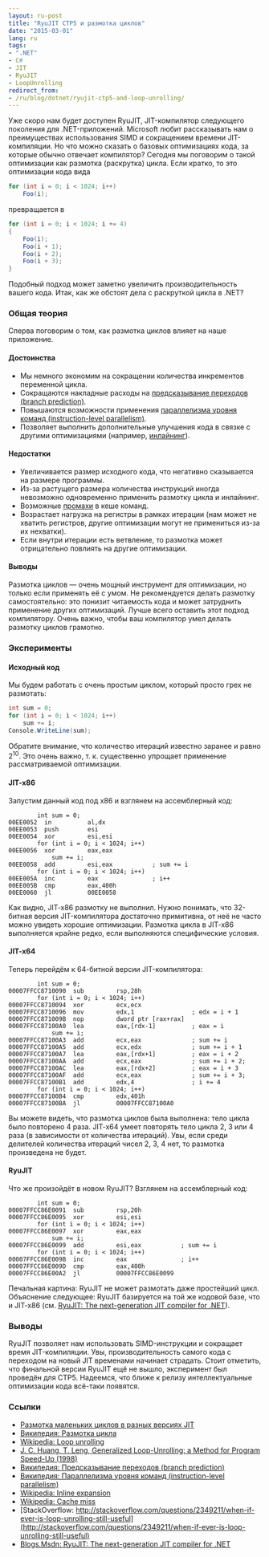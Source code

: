 ```yaml
---
layout: ru-post
title: "RyuJIT CTP5 и размотка циклов"
date: "2015-03-01"
lang: ru
tags:
- ".NET"
- C#
- JIT
- RyuJIT
- LoopUnrolling
redirect_from:
- /ru/blog/dotnet/ryujit-ctp5-and-loop-unrolling/
---
```


Уже скоро нам будет доступен RyuJIT, JIT-компилятор следующего поколения для .NET-приложений. Microsoft любит рассказывать нам о преимуществах использования SIMD и сокращением времени JIT-компиляции. Но что можно сказать о базовых оптимизациях кода, за которые обычно отвечает компилятор? Сегодня мы поговорим о такой оптимизации как размотка (раскрутка) цикла. Если кратко, то это оптимизации кода вида

```cs
for (int i = 0; i < 1024; i++)
    Foo(i);
```

превращается в

```cs
for (int i = 0; i < 1024; i += 4)
{
    Foo(i);
    Foo(i + 1);
    Foo(i + 2);
    Foo(i + 3);
}
```

Подобный подход может заметно увеличить производительность вашего кода. Итак, как же обстоят дела с раскруткой цикла в .NET?

<!--more-->

### Общая теория

Сперва поговорим о том, как размотка циклов влияет на наше приложение.

#### Достоинства

* Мы немного экономим на сокращении количества инкрементов переменной цикла.
* Сокращаются накладные расходы на [предсказывание переходов (branch prediction)](https://ru.wikipedia.org/wiki/%D0%9F%D1%80%D0%B5%D0%B4%D1%81%D0%BA%D0%B0%D0%B7%D0%B0%D1%82%D0%B5%D0%BB%D1%8C_%D0%BF%D0%B5%D1%80%D0%B5%D1%85%D0%BE%D0%B4%D0%BE%D0%B2).
* Повышаются возможности применения [параллелизма уровня команд (instruction-level parallelism)](https://ru.wikipedia.org/wiki/%D0%9F%D0%B0%D1%80%D0%B0%D0%BB%D0%BB%D0%B5%D0%BB%D0%B8%D0%B7%D0%BC_%D0%BD%D0%B0_%D1%83%D1%80%D0%BE%D0%B2%D0%BD%D0%B5_%D0%BA%D0%BE%D0%BC%D0%B0%D0%BD%D0%B4).
* Позволяет выполнить дополнительные улучшения кода в связке с другими оптимизациями (например, [инлайнинг](http://en.wikipedia.org/wiki/Inline_expansion)).

#### Недостатки

* Увеличивается размер исходного кода, что негативно сказывается на размере программы.
* Из-за растущего размера количества инструкций иногда невозможно одновременно применить размотку цикла и инлайнинг.
* Возможные [промахи](http://en.wikipedia.org/wiki/CPU_cache#Cache_miss) в кеше команд.
* Возрастает нагрузка на регистры в рамках итерации (нам может не хватить регистров, другие оптимизации могут не примениться из-за их нехватки).
* Если внутри итерации есть ветвление, то размотка может отрицательно повлиять на другие оптимизации.

#### Выводы

Размотка циклов — очень мощный инструмент для оптимизации, но только если применять её с умом. Не рекомендуется делать размотку самостоятельно: это понизит читаемость кода и может затруднить применение других оптимизаций. Лучше всего оставить этот подход компилятору. Очень важно, чтобы ваш компилятор умел делать размотку циклов грамотно.

### Эксперименты

#### Исходный код

Мы будем работать с очень простым циклом, который просто грех не размотать:

```cs
int sum = 0;
for (int i = 0; i < 1024; i++)
    sum += i;
Console.WriteLine(sum);
```

Обратите внимание, что количество итераций известно заранее и равно 2<sup>10</sup>. Это очень важно, т. к. существенно упрощает применение рассматриваемой оптимизации.

#### JIT-x86

Запустим данный код под x86 и взглянем на ассемблерный код:

```
        int sum = 0;                    
00EE0052  in          al,dx             
00EE0053  push        esi               
00EE0054  xor         esi,esi           
        for (int i = 0; i < 1024; i++)  
00EE0056  xor         eax,eax           
            sum += i;                   
00EE0058  add         esi,eax           ; sum += i
        for (int i = 0; i < 1024; i++)  
00EE005A  inc         eax               ; i++
00EE005B  cmp         eax,400h          
00EE0060  jl          00EE0058          
```

Как видно, JIT-x86 размотку не выполнил. Нужно понимать, что 32-битная версия JIT-компилятора достаточно примитивна, от неё не часто можно увидеть хорошие оптимизации. Размотка цикла в JIT-x86 выполняется крайне редко, если выполняются специфические условия.

#### JIT-x64

Теперь перейдём к 64-битной версии JIT-компилятора:

```
        int sum = 0;                               
00007FFCC8710090  sub         rsp,28h              
        for (int i = 0; i < 1024; i++)             
00007FFCC8710094  xor         ecx,ecx              
00007FFCC8710096  mov         edx,1                ; edx = i + 1
00007FFCC871009B  nop         dword ptr [rax+rax]  
00007FFCC87100A0  lea         eax,[rdx-1]          ; eax = i
            sum += i;                              
00007FFCC87100A3  add         ecx,eax              ; sum += i
00007FFCC87100A5  add         ecx,edx              ; sum += i + 1
00007FFCC87100A7  lea         eax,[rdx+1]          ; eax = i + 2
00007FFCC87100AA  add         ecx,eax              ; sum += i + 2;
00007FFCC87100AC  lea         eax,[rdx+2]          ; eax = i + 3
00007FFCC87100AF  add         ecx,eax              ; sum += i + 3;
00007FFCC87100B1  add         edx,4                ; i += 4
        for (int i = 0; i < 1024; i++)             
00007FFCC87100B4  cmp         edx,401h             
00007FFCC87100BA  jl          00007FFCC87100A0     
```

Вы можете видеть, что размотка циклов была выполнена: тело цикла было повторено 4 раза. JIT-x64 умеет повторять тело цикла 2, 3 или 4 раза (в зависимости от количества итераций). Увы, если среди делителей количества итераций чисел 2, 3, 4 нет, то размотка произведена не будет.

#### RyuJIT

Что же произойдёт в новом RyuJIT? Взглянем на ассемблерный код:

```
        int sum = 0;                            
00007FFCC86E0091  sub         rsp,20h           
00007FFCC86E0095  xor         esi,esi           
        for (int i = 0; i < 1024; i++)          
00007FFCC86E0097  xor         eax,eax           
            sum += i;                           
00007FFCC86E0099  add         esi,eax           ; sum += i
        for (int i = 0; i < 1024; i++)          
00007FFCC86E009B  inc         eax               ; i++
00007FFCC86E009D  cmp         eax,400h          
00007FFCC86E00A2  jl          00007FFCC86E0099  
```

Печальная картина: RyuJIT не может размотать даже простейший цикл. Объяснение следующее: RyuJIT базируется на той же кодовой базе, что и JIT-x86 (см. [RyuJIT: The next-generation JIT compiler for .NET](http://blogs.msdn.com/b/dotnet/archive/2013/09/30/ryujit-the-next-generation-jit-compiler.aspx)).

### Выводы

RyuJIT позволяет нам использовать SIMD-инструкции и сокращает время JIT-компиляции. Увы, производительность самого кода с переходом на новый JIT временами начинает страдать. Стоит отметить, что финальной версии RyuJIT ещё не вышло, эксперимент был проведён для CTP5. Надеемся, что ближе к релизу интеллектуальные оптимизации кода всё-таки появятся.

### Ссылки

* [Размотка маленьких циклов в разных версиях JIT](http://aakinshin.net/ru/blog/dotnet/unrolling-of-small-loops-in-different-jit-versions/)
* [Википедия: Размотка цикла](https://ru.wikipedia.org/wiki/%D0%A0%D0%B0%D0%B7%D0%BC%D0%BE%D1%82%D0%BA%D0%B0_%D1%86%D0%B8%D0%BA%D0%BB%D0%B0)
* [Wikipedia: Loop unrolling](http://en.wikipedia.org/wiki/Loop_unrolling)
* [J. C. Huang, T. Leng, Generalized Loop-Unrolling: a Method for Program Speed-Up (1998)](https://www.researchgate.net/publication/2449271_Generalized_Loop-Unrolling_a_Method_for_Program_Speed-Up)
* [Википедия: Предсказывание переходов (branch prediction)](https://ru.wikipedia.org/wiki/%D0%9F%D1%80%D0%B5%D0%B4%D1%81%D0%BA%D0%B0%D0%B7%D0%B0%D1%82%D0%B5%D0%BB%D1%8C_%D0%BF%D0%B5%D1%80%D0%B5%D1%85%D0%BE%D0%B4%D0%BE%D0%B2)
* [Википедия: Параллелизма уровня команд (instruction-level parallelism)](https://ru.wikipedia.org/wiki/%D0%9F%D0%B0%D1%80%D0%B0%D0%BB%D0%BB%D0%B5%D0%BB%D0%B8%D0%B7%D0%BC_%D0%BD%D0%B0_%D1%83%D1%80%D0%BE%D0%B2%D0%BD%D0%B5_%D0%BA%D0%BE%D0%BC%D0%B0%D0%BD%D0%B4)
* [Wikipedia: Inline expansion](http://en.wikipedia.org/wiki/Inline_expansion)
* [Wikipedia: Cache miss](http://en.wikipedia.org/wiki/CPU_cache#Cache_miss)
* [StackOverflow: http://stackoverflow.com/questions/2349211/when-if-ever-is-loop-unrolling-still-useful](http://stackoverflow.com/questions/2349211/when-if-ever-is-loop-unrolling-still-useful)
* [Blogs.Msdn: RyuJIT: The next-generation JIT compiler for .NET](http://blogs.msdn.com/b/dotnet/archive/2013/09/30/ryujit-the-next-generation-jit-compiler.aspx)